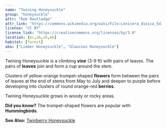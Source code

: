 ```yaml
---
name: "Twining Honeysuckle"
group: "honeysuckle"
attr: "Rob Routledge"
attr_link: "https://commons.wikimedia.org/wiki/File:Lonicera_dioica_5473501.jpg"
license: "CC BY"
license_link: "https://creativecommons.org/licenses/by/3.0"
location: [bc,ab,sk,mb]
habitat: [forest]
aka: ["Limber Honeysuckle", "Glaucous Honeysuckle"]
---
```

Twining Honeysuckle is a climbing **vine** (3-9 ft) with pairs of leaves. The pairs of **leaves** join and form a cup around the stem.

Clusters of yellow-orange trumpet-shaped **flowers** form between the pairs of leaves at the end of stems from May to July and deepen to purple before developing into clusters of round orange-red **berries**.

Twining Honeysuckle grows in woody or rocky areas.

**Did you know?** The trumpet-shaped flowers are popular with **Hummingbirds**.

<!-- generated, do not edit -->
**See Also:**
[Twinberry Honeysuckle](/trees/twibhon)
